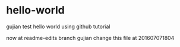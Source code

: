 # hello-world
gujian test hello world using github tutorial

now at readme-edits branch gujian change this file at 201607071804
